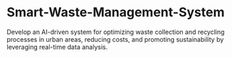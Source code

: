 # Smart-Waste-Management-System
Develop an AI-driven system for optimizing waste collection and recycling processes in urban areas, reducing costs, and promoting sustainability by leveraging real-time data analysis.
